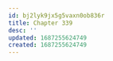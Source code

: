 ```yaml
---
id: bj2lyk9jx5g5vaxn0ob836r
title: Chapter 339
desc: ''
updated: 1687255624749
created: 1687255624749
---
```

